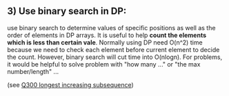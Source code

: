 ## 3) Use binary search in DP: 

use binary search to determine values of specific positions as well as the order of elements in DP arrays. It is useful to help **count the elements which is less than certain vale**. Normally using DP need O(n^2) time because we need to check each element before current element to decide the count. However, binary search will cut time into O(nlogn). For problems, it would be helpful to solve problem with "how many ..." or "the max number/length" ... 

(see [Q300 longest increasing subsequence](Q300LongestIncreasingSubsequence.java))